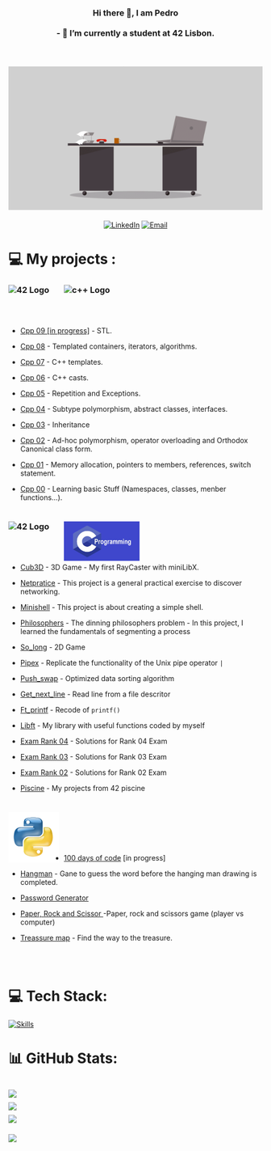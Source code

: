 <h3 align="center"> 
  Hi there 👋, I am Pedro<br><br>- 🔭 I’m currently a student at 42 Lisbon.<br>
  <br><br>

  ![Hello World](https://github.com/pveiga-c/pveiga-c/blob/main/imgs/desk.gif)

</h1>
<div align="center" >

[![LinkedIn](https://img.shields.io/badge/LinkedIn-Profile-blue?style=for-the-badge&logo=linkedin)](https://www.linkedin.com/in/pedro-veiga-correia/)
[![Email](https://img.shields.io/badge/Email-Me-red?style=for-the-badge&logo=gmail)](mailto:correiapc@gmail.com)

</div>


</h2>
<div align="left" >
  
# 💻 My projects :

<h3>
<img src="https://profile.intra.42.fr/assets/42_logo-7dfc9110a5319a308863b96bda33cea995046d1731cebb735e41b16255106c12.svg" 
           alt="42 Logo"
           width="100px" 
           align="left"
           style="margin-right: 10px;">
</h3>

<h3>
<img src="https://github.com/pveiga-c/pveiga-c/blob/main/imgs/What_is_CPP.avif" 
           alt="c++ Logo"
           width="150px" 
           align="left"
           style="margin-right: 10px;">
</h3>
<br><br>
<br><br>
  
- <a href="https://github.com/pveiga-c/CPlusPlus/tree/main/CPP_09">Cpp 09 [in progress]</a> - STL.

- <a href="https://github.com/pveiga-c/CPlusPlus/tree/main/CPP_08">Cpp 08</a> - Templated containers, iterators, algorithms.
  
- <a href="https://github.com/pveiga-c/CPlusPlus/tree/main/CPP_07">Cpp 07</a> - C++ templates.
  
- <a href="https://github.com/pveiga-c/CPlusPlus/tree/main/CPP_06">Cpp 06</a> - C++ casts.
  
- <a href="https://github.com/pveiga-c/CPlusPlus/tree/main/CPP_05">Cpp 05</a> - Repetition and Exceptions.
  
- <a href="https://github.com/pveiga-c/CPlusPlus/tree/main/CPP_04">Cpp 04</a> - Subtype polymorphism, abstract classes, interfaces.
  
- <a href="https://github.com/pveiga-c/CPlusPlus/tree/main/CPP_03">Cpp 03</a> - Inheritance
  
- <a href="https://github.com/pveiga-c/CPlusPlus/tree/main/CPP_02">Cpp 02</a> - Ad-hoc polymorphism, operator overloading and Orthodox Canonical class form.

- <a href="https://github.com/pveiga-c/CPlusPlus/tree/main/CPP_01">Cpp 01</a> - Memory allocation, pointers to members, references, switch statement.
  
- <a href="https://github.com/pveiga-c/CPlusPlus/tree/main/CPP_00">Cpp 00</a> - Learning basic Stuff (Namespaces, classes, menber functions...).

#

<h3>
<img src="https://profile.intra.42.fr/assets/42_logo-7dfc9110a5319a308863b96bda33cea995046d1731cebb735e41b16255106c12.svg" 
           alt="42 Logo"
           width="100px" 
           align="left"
           style="margin-right: 10px;">
</h3>

<h3>
<img src="https://github.com/pveiga-c/pveiga-c/blob/main/imgs/C-programming.jpg" 
           alt="c Logo"
           width="150px" 
           align="left"
           style="margin-right: 10px;">
</h3>
<br><br>
<br><br>
<div align="left" >

- <a href="https://github.com/pfviegas/cub3D">Cub3D</a> - 3D Game - My first RayCaster with miniLibX.

- <a href="https://github.com/pveiga-c/netPtratice_42">Netpratice</a> - This project is a general practical exercise to discover networking.
  
- <a href="https://github.com/pveiga-c/minishell_42">Minishell</a> - This project is about creating a simple shell.

- <a href="https://github.com/pveiga-c/philosophers_42">Philosophers</a> - The dinning philosophers problem - In this project, I learned the fundamentals of segmenting a process
  
- <a href="https://github.com/pveiga-c/so_long_42">So_long</a> - 2D Game

- <a href="https://github.com/pveiga-c/pipex_42">Pipex</a> - Replicate the functionality of the Unix pipe operator `|`

- <a href="https://github.com/pveiga-c/push_swap_42">Push_swap</a> - Optimized data sorting algorithm

- <a href="https://github.com/pveiga-c/get_next_line_42">Get_next_line</a> - Read line from a file descritor

- <a href="https://github.com/pveiga-c/ft_printf_42">Ft_printf</a> - Recode of `printf()`

- <a href="https://github.com/pveiga-c/libft_42">Libft</a> - My library with useful functions coded by myself

- <a href="https://github.com/pveiga-c/Exam_42/tree/main/Rank%204">Exam Rank 04</a> - Solutions for Rank 04 Exam

- <a href="https://github.com/pveiga-c/Exam_42/tree/main/Rank%203">Exam Rank 03</a> - Solutions for Rank 03 Exam

- <a href="https://github.com/pveiga-c/Exam_42/tree/main/Rank%202">Exam Rank 02</a> - Solutions for Rank 02 Exam

- <a href="https://github.com/pveiga-c/piscine_42">Piscine</a> - My projects from 42 piscine

#
<h3>
<img src="https://github.com/pveiga-c/pveiga-c/blob/main/imgs/python.png" 
           alt="Python Logo"
           width="100px" 
           align="left"
           style="margin-right: 10px;">
</h3>
<br><br>
<br><br>

- <a href="https://github.com/pveiga-c/100_days_of_code">100 days of code</a> [in progress]

- <a href="https://github.com/pveiga-c/Hangman/tree/main">Hangman</a> - Gane to guess the word before the hanging man drawing is completed. 

- <a href=""> Password Generator</a>

- <a href=""> Paper, Rock and Scissor </a> -Paper, rock and scissors game (player vs computer)

- <a href=""> Treassure map</a> - Find the way to the treasure.

<br><br>
# 💻 Tech Stack:
[![Skills](https://skillicons.dev/icons?i=c,cpp,py,bash,cmake,bash,linux,github,git,githubactions,vim,vscode,replit,eclipse,discord,linkedin,instagram,gmail)](https://skillicons.dev)

# 📊 GitHub Stats:
![](https://github-readme-stats.vercel.app/api?username=pveiga-c&theme=monokai&hide_border=true&include_all_commits=false&count_private=true)<br/>
![](https://github-readme-streak-stats.herokuapp.com/?user=pveiga-c&theme=monokai&hide_border=true)<br/>
![](https://github-readme-stats.vercel.app/api/top-langs/?username=pveiga-c&theme=monokai&hide_border=true&include_all_commits=false&count_private=true&layout=compact)
---
[![](https://visitcount.itsvg.in/api?id=pveiga-c&icon=0&color=0)](https://visitcount.itsvg.in)
